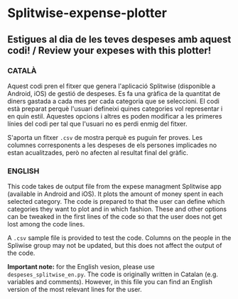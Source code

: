 # Splitwise-expense-plotter
## Estigues al dia de les teves despeses amb aquest codi! / Review your expeses with this plotter!
### CATALÀ
Aquest codi pren el fitxer que genera l'aplicació Splitwise (disponible a Android, iOS) de gestió de despeses. 
Es fa una gràfica de la quantitat de diners gastada a cada mes per cada categoria que se seleccioni. El codi està preparat perquè l'usuari defineixi quines categories vol representar i en quin estil. Aquestes opcions i altres es poden modificar a les primeres línies del codi per tal que l'usuari no es perdi enmig del fitxer.

S'aporta un fitxer `.csv` de mostra perquè es puguin fer proves. Les columnes corresponents a les despeses de els persones implicades no estan acualitzades, però no afecten al resultat final del gràfic.

### ENGLISH
This code takes de output file from the expese managment Splitwise app (available in Android and iOS).
It plots the amount of money spent in each selected category. The code is prepared to that the user can define which categories they want to plot and in which fashion. These and other options can be tweaked in the first lines of the code so that the user does not get lost among the code lines.

A `.csv` sample file is provided to test the code. Columns on the people in the Spliwise group may not be updated, but this does not affect the output of the code.

**Important note:** for the English vesion, please use `despeses_splitwise_en.py`. The code is originally written in Catalan (e.g. variables and comments). However, in this file you can find an English version of the most relevant lines for the user.
